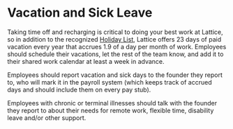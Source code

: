 # Vacation and Sick Leave

Taking time off and recharging is critical to doing your best work at Lattice, so in addition to the recognized [Holiday List](https://github.com/Lattice/handbook/blob/master/Benefits%20and%20Perks/Holiday%20List.md), Lattice offers 23 days of paid vacation every year that accrues 1.9 of a day per month of work. Employees should schedule their vacations, let the rest of the team know, and add it to their shared work calendar at least a week in advance.

Employees should report vacation and sick days to the founder they report to, who will mark it in the payroll system (which keeps track of accrued days and should include them on every pay stub).

Employees with chronic or terminal illnesses should talk with the founder they report to about their needs for remote work, flexible time, disability leave and/or other support.
